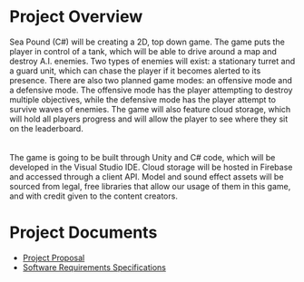 # Project Overview
Sea Pound (C#) will be creating a 2D, top down game. The game puts the player in control of a tank, which 
will be able to drive around a map and destroy A.I. enemies. Two types of enemies will exist: a stationary 
turret and a guard unit, which can chase the player if it becomes alerted to its presence. There are also 
two planned game modes: an offensive mode and a defensive mode. The offensive mode has the player attempting 
to destroy multiple objectives, while the defensive mode has the player attempt to survive waves of enemies. 
The game will also feature cloud storage, which will hold all players progress and will allow the player to 
see where they sit on the leaderboard.
<br/>
<br/>
<br/>
The game is going to be built through Unity and C# code, which will be developed in the Visual Studio IDE. 
Cloud storage will be hosted in Firebase and accessed through a client API. Model and sound effect assets 
will be sourced from legal, free libraries that allow our usage of them in this game, and with credit given 
to the content creators.

# Project Documents
* [Project Proposal](https://github.com/NWEenglish/GVSU-CIS641-Sea-Pound/blob/master/docs/proposal-template.md)
* [Software Requirements Specifications](https://github.com/NWEenglish/GVSU-CIS641-Sea-Pound/blob/master/docs/software_requirements_specification.md)
